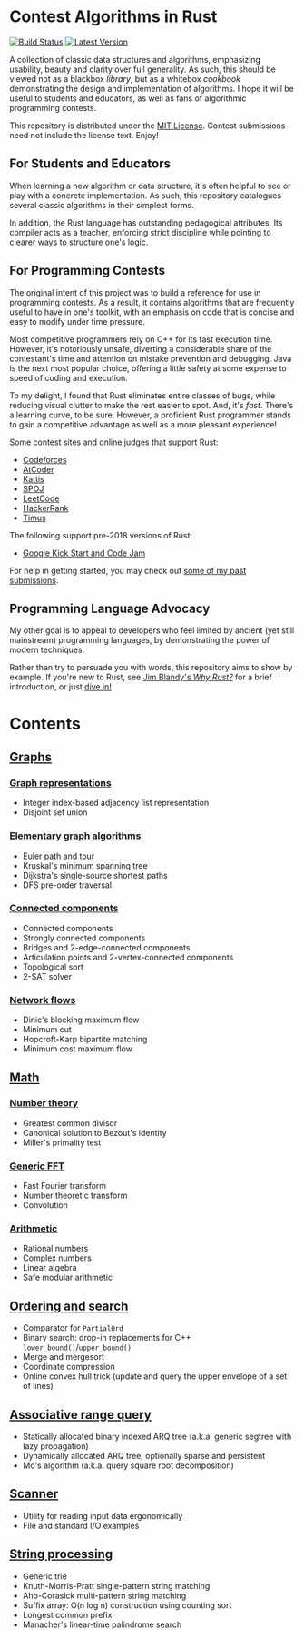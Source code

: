 # Contest Algorithms in Rust

[![Build Status](https://travis-ci.org/EbTech/rust-algorithms.svg?branch=master)](https://travis-ci.org/EbTech/rust-algorithms)
[![Latest Version](https://img.shields.io/crates/v/contest-algorithms.svg)](https://crates.io/crates/contest-algorithms)

A collection of classic data structures and algorithms, emphasizing usability, beauty and clarity over full generality. As such, this should be viewed not as a blackbox *library*, but as a whitebox *cookbook* demonstrating the design and implementation of algorithms. I hope it will be useful to students and educators, as well as fans of algorithmic programming contests.

This repository is distributed under the [MIT License](LICENSE). Contest submissions need not include the license text. Enjoy!

## For Students and Educators

When learning a new algorithm or data structure, it's often helpful to see or play with a concrete implementation. As such, this repository catalogues several classic algorithms in their simplest forms.

In addition, the Rust language has outstanding pedagogical attributes. Its compiler acts as a teacher, enforcing strict discipline while pointing to clearer ways to structure one's logic.

## For Programming Contests

The original intent of this project was to build a reference for use in programming contests. As a result, it contains algorithms that are frequently useful to have in one's toolkit, with an emphasis on code that is concise and easy to modify under time pressure.

Most competitive programmers rely on C++ for its fast execution time. However, it's notoriously unsafe, diverting a considerable share of the contestant's time and attention on mistake prevention and debugging. Java is the next most popular choice, offering a little safety at some expense to speed of coding and execution.

To my delight, I found that Rust eliminates entire classes of bugs, while reducing visual clutter to make the rest easier to spot. And, it's *fast*. There's a learning curve, to be sure. However, a proficient Rust programmer stands to gain a competitive advantage as well as a more pleasant experience!

Some contest sites and online judges that support Rust:
- [Codeforces](https://codeforces.com)
- [AtCoder](https://atcoder.jp)
- [Kattis](https://open.kattis.com/help/rust)
- [SPOJ](https://www.spoj.com/)
- [LeetCode](https://leetcode.com/contest)
- [HackerRank](https://www.hackerrank.com/contests)
- [Timus](http://acm.timus.ru/help.aspx?topic=rust)

The following support pre-2018 versions of Rust:
- [Google Kick Start and Code Jam](https://codingcompetitions.withgoogle.com)

For help in getting started, you may check out [some of my past submissions](https://codeforces.com/contest/1168/submission/55200038).

## Programming Language Advocacy

My other goal is to appeal to developers who feel limited by ancient (yet still mainstream) programming languages, by demonstrating the power of modern techniques.

Rather than try to persuade you with words, this repository aims to show by example. If you're new to Rust, see [Jim Blandy's *Why Rust?*](http://www.oreilly.com/programming/free/files/why-rust.pdf) for a brief introduction, or just [dive in!](https://doc.rust-lang.org/book/)

# Contents

## [Graphs](src/graph/)

### [Graph representations](src/graph/mod.rs)

- Integer index-based adjacency list representation
- Disjoint set union

### [Elementary graph algorithms](src/graph/util.rs)

- Euler path and tour
- Kruskal's minimum spanning tree 
- Dijkstra's single-source shortest paths
- DFS pre-order traversal

### [Connected components](src/graph/connectivity.rs)

- Connected components
- Strongly connected components
- Bridges and 2-edge-connected components
- Articulation points and 2-vertex-connected components
- Topological sort
- 2-SAT solver

### [Network flows](src/graph/flow.rs)

- Dinic's blocking maximum flow
- Minimum cut
- Hopcroft-Karp bipartite matching
- Minimum cost maximum flow

## [Math](src/math/)

### [Number theory](src/math/mod.rs)

- Greatest common divisor
- Canonical solution to Bezout's identity
- Miller's primality test

### [Generic FFT](src/math/fft.rs)

- Fast Fourier transform
- Number theoretic transform
- Convolution

### [Arithmetic](src/math/num.rs)

- Rational numbers
- Complex numbers
- Linear algebra
- Safe modular arithmetic

## [Ordering and search](src/order.rs)

- Comparator for `PartialOrd`
- Binary search: drop-in replacements for C++ `lower_bound()`/`upper_bound()`
- Merge and mergesort
- Coordinate compression
- Online convex hull trick (update and query the upper envelope of a set of lines)

## [Associative range query](src/range_query)

- Statically allocated binary indexed ARQ tree (a.k.a. generic segtree with lazy propagation)
- Dynamically allocated ARQ tree, optionally sparse and persistent
- Mo's algorithm (a.k.a. query square root decomposition)

## [Scanner](src/scanner.rs)

- Utility for reading input data ergonomically
- File and standard I/O examples

## [String processing](src/string_proc.rs)

- Generic trie
- Knuth-Morris-Pratt single-pattern string matching
- Aho-Corasick multi-pattern string matching
- Suffix array: O(n log n) construction using counting sort
- Longest common prefix
- Manacher's linear-time palindrome search

